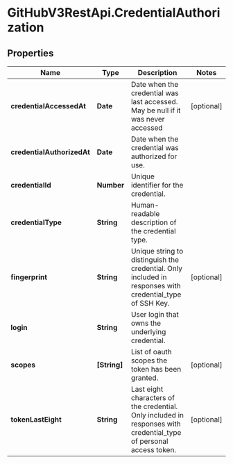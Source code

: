 # GitHubV3RestApi.CredentialAuthorization

## Properties

Name | Type | Description | Notes
------------ | ------------- | ------------- | -------------
**credentialAccessedAt** | **Date** | Date when the credential was last accessed. May be null if it was never accessed | [optional] 
**credentialAuthorizedAt** | **Date** | Date when the credential was authorized for use. | 
**credentialId** | **Number** | Unique identifier for the credential. | 
**credentialType** | **String** | Human-readable description of the credential type. | 
**fingerprint** | **String** | Unique string to distinguish the credential. Only included in responses with credential_type of SSH Key. | [optional] 
**login** | **String** | User login that owns the underlying credential. | 
**scopes** | **[String]** | List of oauth scopes the token has been granted. | [optional] 
**tokenLastEight** | **String** | Last eight characters of the credential. Only included in responses with credential_type of personal access token. | [optional] 


